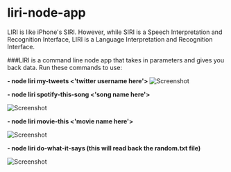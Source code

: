 # liri-node-app
LIRI is like iPhone's SIRI. However, while SIRI is a Speech Interpretation and Recognition Interface, LIRI is a Language Interpretation and Recognition Interface.

###LIRI is a command line node app that takes in parameters and gives you back data.
Run these commands to use:

**- node liri my-tweets <'twitter username here'>**
![Screenshot](https://user-images.githubusercontent.com/28736699/31205167-bad7b6b4-a924-11e7-92d3-b9c7301abc95.png)

**- node liri spotify-this-song <'song name here'>**

![Screenshot](https://user-images.githubusercontent.com/28736699/31205168-baf1c4aa-a924-11e7-8acc-3aaa03260d5a.png)

**- node liri movie-this <'movie name here'>**

![Screenshot](https://user-images.githubusercontent.com/28736699/31205170-baf728dc-a924-11e7-8940-b2b73bb42a3e.png)

**- node liri do-what-it-says (this will read back the random.txt file)**

![Screenshot](https://user-images.githubusercontent.com/28736699/31205169-baf7029e-a924-11e7-9fb2-62f5c36e9b34.png)


